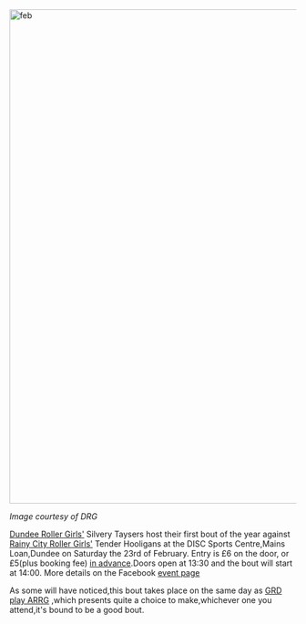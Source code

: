 <html><body><a href="http://scottishrollerderbyblog.com/2013/02/feb.png"><img src="http://scottishrollerderbyblog.com/2013/02/feb.png" alt="feb" width="614" height="868" class="aligncenter size-full wp-image-2233"></a>

<em>Image courtesy of DRG</em>

<a href="http://dundeerollergirls.com/">Dundee Roller Girls'</a> Silvery Taysers host their first bout of the year against <a href="http://www.rcrg.co.uk/">Rainy City Roller Girls'</a> Tender Hooligans at the DISC Sports Centre,Mains Loan,Dundee on Saturday the 23rd of February.
Entry is £6 on the door, or £5(plus booking fee) <a href="http://drgvsrcrg.bpt.me/">in advance</a>.Doors open at 13:30 and the bout will start at 14:00.
More details on the Facebook <a href="http://www.facebook.com/events/192612720877110/">event page</a>

As some will have noticed,this bout takes place on the same day as <a href="http://scottishrollerderbyblog.com/2013/02/21/glasgow-roller-derby-vs-auld-reekie-roller-girls/">GRD play ARRG</a> ,which presents quite a choice to make,whichever one you attend,it's bound to be a good bout.</body></html>
